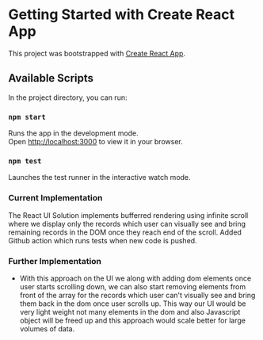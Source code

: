 # Getting Started with Create React App
This project was bootstrapped with [Create React App](https://github.com/facebook/create-react-app).

## Available Scripts
In the project directory, you can run:

### `npm start`
Runs the app in the development mode.\
Open [http://localhost:3000](http://localhost:3000) to view it in your browser.

### `npm test`
Launches the test runner in the interactive watch mode.


### Current Implementation
The React UI Solution implements bufferred rendering using infinite scroll where we display only the records which user can visually see and bring remaining records in the DOM once they reach end of the scroll. Added Github action which runs tests when new code is pushed.

### Further Implementation 
- With this approach on the UI we along with adding dom elements once user starts scrolling down, we can also start removing elements from front of the array for the records which user can't visually see and bring them back in the dom once user scrolls up. This way our UI would be very light weight not many elements in the dom and also Javascript object will be freed up and this approach would scale better for large volumes of data. 


